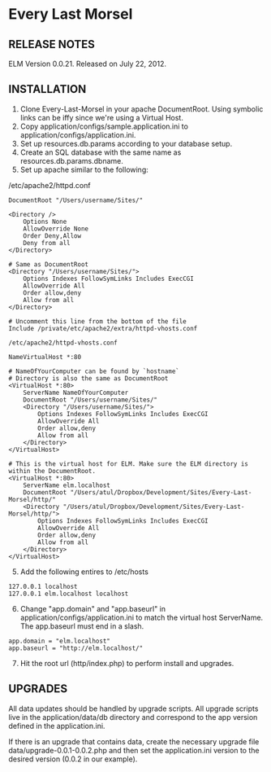 Every Last Morsel 
=========================

RELEASE NOTES
---------------
ELM Version 0.0.21.
Released on July 22, 2012.

INSTALLATION
---------------------------
1. Clone Every-Last-Morsel in your apache DocumentRoot. Using symbolic links can be iffy since we're using a Virtual Host.
1. Copy application/configs/sample.application.ini to application/configs/application.ini.
2. Set up resources.db.params according to your database setup.
3. Create an SQL database with the same name as resources.db.params.dbname.
4. Set up apache similar to the following:

/etc/apache2/httpd.conf

```
DocumentRoot "/Users/username/Sites/"

<Directory />
    Options None
    AllowOverride None
    Order Deny,Allow
    Deny from all
</Directory>

# Same as DocumentRoot
<Directory "/Users/username/Sites/">
    Options Indexes FollowSymLinks Includes ExecCGI
    AllowOverride All
    Order allow,deny
    Allow from all
</Directory>

# Uncomment this line from the bottom of the file
Include /private/etc/apache2/extra/httpd-vhosts.conf

/etc/apache2/httpd-vhosts.conf

NameVirtualHost *:80

# NameOfYourComputer can be found by `hostname`
# Directory is also the same as DocumentRoot
<VirtualHost *:80>
    ServerName NameOfYourComputer
    DocumentRoot "/Users/username/Sites/"
    <Directory "/Users/username/Sites/">
        Options Indexes FollowSymLinks Includes ExecCGI
        AllowOverride All
        Order allow,deny
        Allow from all
    </Directory>
</VirtualHost>

# This is the virtual host for ELM. Make sure the ELM directory is within the DocumentRoot.
<VirtualHost *:80>
    ServerName elm.localhost
    DocumentRoot "/Users/atul/Dropbox/Development/Sites/Every-Last-Morsel/http/"
    <Directory "/Users/atul/Dropbox/Development/Sites/Every-Last-Morsel/http/">
        Options Indexes FollowSymLinks Includes ExecCGI
        AllowOverride All
        Order allow,deny
        Allow from all
    </Directory>
</VirtualHost>
```

5. Add the following entires to /etc/hosts

```
127.0.0.1 localhost
127.0.0.1 elm.localhost	localhost
```

6. Change "app.domain" and "app.baseurl" in application/configs/application.ini to match the virtual host ServerName. The app.baseurl must end in a slash.

```
app.domain = "elm.localhost"
app.baseurl = "http://elm.localhost/"
```

7. Hit the root url (http/index.php) to perform install and upgrades.



UPGRADES
---------------------------

All data updates should be handled by upgrade scripts. All upgrade scripts live in
the application/data/db directory and correspond to the app version defined in the
application.ini.

If there is an upgrade that contains data, create the necessary upgrade file
data/upgrade-0.0.1-0.0.2.php and then set the application.ini version to the desired
version (0.0.2 in our example).

